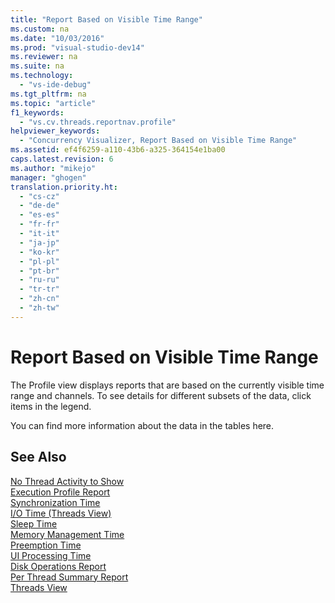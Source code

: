 ```yaml
---
title: "Report Based on Visible Time Range"
ms.custom: na
ms.date: "10/03/2016"
ms.prod: "visual-studio-dev14"
ms.reviewer: na
ms.suite: na
ms.technology: 
  - "vs-ide-debug"
ms.tgt_pltfrm: na
ms.topic: "article"
f1_keywords: 
  - "vs.cv.threads.reportnav.profile"
helpviewer_keywords: 
  - "Concurrency Visualizer, Report Based on Visible Time Range"
ms.assetid: ef4f6259-a110-43b6-a325-364154e1ba00
caps.latest.revision: 6
ms.author: "mikejo"
manager: "ghogen"
translation.priority.ht: 
  - "cs-cz"
  - "de-de"
  - "es-es"
  - "fr-fr"
  - "it-it"
  - "ja-jp"
  - "ko-kr"
  - "pl-pl"
  - "pt-br"
  - "ru-ru"
  - "tr-tr"
  - "zh-cn"
  - "zh-tw"
---
```

# Report Based on Visible Time Range
The Profile view displays reports that are based on the currently visible time range and channels. To see details for different subsets of the data, click items in the legend.  
  
 You can find more information about the data in the tables here.  
  
## See Also  
 [No Thread Activity to Show](../VS_IDE/no-thread-activity-to-show--threads-view-.md)   
 [Execution Profile Report](../VS_IDE/execution-profile-report.md)   
 [Synchronization Time](../VS_IDE/synchronization-time.md)   
 [I/O Time (Threads View)](../VS_IDE/i-o-time--threads-view-.md)   
 [Sleep Time](../VS_IDE/sleep-time.md)   
 [Memory Management Time](../VS_IDE/memory-management-time.md)   
 [Preemption Time](../VS_IDE/preemption-time.md)   
 [UI Processing Time](../VS_IDE/ui-processing-time.md)   
 [Disk Operations Report](../VS_IDE/disk-operations-report--threads-view-.md)   
 [Per Thread Summary Report](../VS_IDE/per-thread-summary-report.md)   
 [Threads View](../VS_IDE/threads-view--parallel-performance-.md)